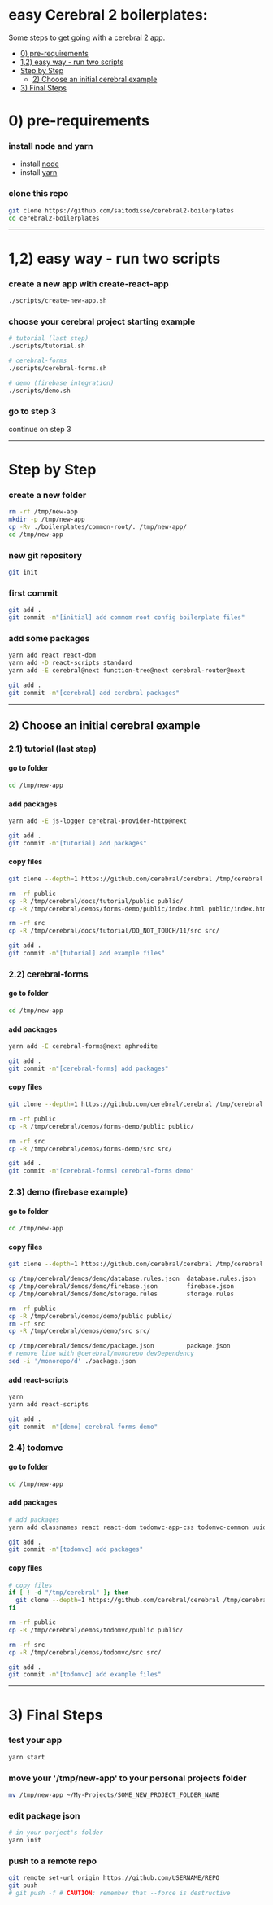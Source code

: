 # easy Cerebral 2 boilerplates:

Some steps to get going with a cerebral 2 app.

<!-- MarkdownTOC -->

- [0\) pre-requirements](#0-pre-requirements)
- [1,2\) easy way - run two scripts](#12-easy-way---run-two-scripts)
- [Step by Step](#step-by-step)
    - [2\) Choose an initial cerebral example](#2-choose-an-initial-cerebral-example)
- [3\) Final Steps](#3-final-steps)

<!-- /MarkdownTOC -->



# 0) pre-requirements

### install node and yarn

- install [node](https://nodejs.org/en/)
- install [yarn](https://yarnpkg.com/)

### clone this repo

```sh
git clone https://github.com/saitodisse/cerebral2-boilerplates
cd cerebral2-boilerplates
```




--------



# 1,2) easy way - run two scripts

### create a new app with create-react-app

```sh
./scripts/create-new-app.sh
```


### choose your cerebral project starting example

```sh
# tutorial (last step)
./scripts/tutorial.sh

# cerebral-forms
./scripts/cerebral-forms.sh

# demo (firebase integration)
./scripts/demo.sh
```


### go to step 3

continue on step 3



--------------



# Step by Step

### create a new folder

```sh
rm -rf /tmp/new-app
mkdir -p /tmp/new-app
cp -Rv ./boilerplates/common-root/. /tmp/new-app/
cd /tmp/new-app
```




### new git repository

```sh
git init
```




### first commit

```sh
git add .
git commit -m"[initial] add commom root config boilerplate files"
```




### add some packages

```sh
yarn add react react-dom
yarn add -D react-scripts standard
yarn add -E cerebral@next function-tree@next cerebral-router@next

git add .
git commit -m"[cerebral] add cerebral packages"
```





-------





## 2) Choose an initial cerebral example




### 2.1) tutorial (last step)

#### go to folder

```sh
cd /tmp/new-app
```



#### add packages

```sh
yarn add -E js-logger cerebral-provider-http@next

git add .
git commit -m"[tutorial] add packages"
```



#### copy files

```sh
git clone --depth=1 https://github.com/cerebral/cerebral /tmp/cerebral

rm -rf public
cp -R /tmp/cerebral/docs/tutorial/public public/
cp -R /tmp/cerebral/demos/forms-demo/public/index.html public/index.html

rm -rf src
cp -R /tmp/cerebral/docs/tutorial/DO_NOT_TOUCH/11/src src/

git add .
git commit -m"[tutorial] add example files"
```








### 2.2) cerebral-forms

#### go to folder

```sh
cd /tmp/new-app
```



#### add packages

```sh
yarn add -E cerebral-forms@next aphrodite

git add .
git commit -m"[cerebral-forms] add packages"
```



#### copy files


```sh
git clone --depth=1 https://github.com/cerebral/cerebral /tmp/cerebral

rm -rf public
cp -R /tmp/cerebral/demos/forms-demo/public public/

rm -rf src
cp -R /tmp/cerebral/demos/forms-demo/src src/

git add .
git commit -m"[cerebral-forms] cerebral-forms demo"
```








### 2.3) demo (firebase example)

#### go to folder

```sh
cd /tmp/new-app
```

#### copy files

```sh
git clone --depth=1 https://github.com/cerebral/cerebral /tmp/cerebral

cp /tmp/cerebral/demos/demo/database.rules.json  database.rules.json
cp /tmp/cerebral/demos/demo/firebase.json        firebase.json
cp /tmp/cerebral/demos/demo/storage.rules        storage.rules

rm -rf public
cp -R /tmp/cerebral/demos/demo/public public/
rm -rf src
cp -R /tmp/cerebral/demos/demo/src src/

cp /tmp/cerebral/demos/demo/package.json         package.json
# remove line with @cerebral/monorepo devDependency
sed -i '/monorepo/d' ./package.json
```


#### add react-scripts

```sh
yarn
yarn add react-scripts

git add .
git commit -m"[demo] cerebral-forms demo"
```








### 2.4) todomvc

#### go to folder

```sh
cd /tmp/new-app
```

#### add packages

```sh
# add packages
yarn add classnames react react-dom todomvc-app-css todomvc-common uuid

git add .
git commit -m"[todomvc] add packages"
```


#### copy files

```sh
# copy files
if [ ! -d "/tmp/cerebral" ]; then
  git clone --depth=1 https://github.com/cerebral/cerebral /tmp/cerebral
fi

rm -rf public
cp -R /tmp/cerebral/demos/todomvc/public public/

rm -rf src
cp -R /tmp/cerebral/demos/todomvc/src src/

git add .
git commit -m"[todomvc] add example files"
```




----------




# 3) Final Steps



### test your app

```sh
yarn start
```



### move your '/tmp/new-app' to your personal projects folder

```sh
mv /tmp/new-app ~/My-Projects/SOME_NEW_PROJECT_FOLDER_NAME
```



### edit package json

```sh
# in your porject's folder
yarn init
```



### push to a remote repo

```sh
git remote set-url origin https://github.com/USERNAME/REPO
git push
# git push -f # CAUTION: remember that --force is destructive
```

